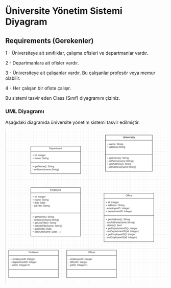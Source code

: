 # Üniversite Yönetim Sistemi Diyagram

## Requirements (Gerekenler)

1 - Üniversiteye ait sınıflıklar, çalışma ofisleri ve departmanlar vardır.

2 - Departmanlara ait ofisler vardır.

3 - Üniversiteye ait çalışanlar vardır. Bu çalışanlar profesör veya memur olabilir.

4 - Her çalışan bir ofiste çalışır.

Bu sistemi tasvir eden Class (Sınıf) diyagramını çiziniz.

### UML Diyagramı

Aşağıdaki diagramda üniversite yönetim sistemi tasvir edilmiştir.

![UML Diagram](uni-mng-sys.png)
